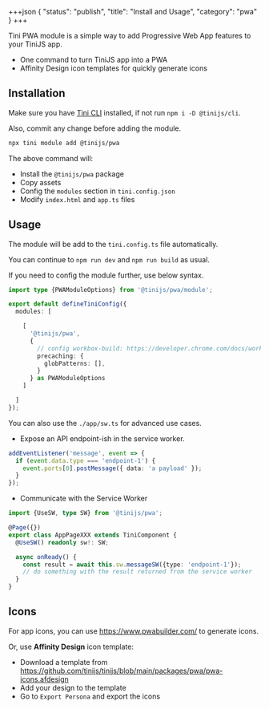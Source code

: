 +++json
{
  "status": "publish",
  "title": "Install and Usage",
  "category": "pwa"
}
+++

Tini PWA module is a simple way to add Progressive Web App features to your TiniJS app.

- One command to turn TiniJS app into a PWA
- Affinity Design icon templates for quickly generate icons

## Installation

Make sure you have [Tini CLI](/cli) installed, if not run `npm i -D @tinijs/cli`.

Also, commit any change before adding the module.

```sh
npx tini module add @tinijs/pwa
```

The above command will:
  - Install the `@tinijs/pwa` package
  - Copy assets
  - Config the `modules` section in `tini.config.json`
  - Modify `index.html` and `app.ts` files

## Usage

The module will be add to the `tini.config.ts` file automatically.

You can continue to `npm run dev` and `npm run build` as usual.

If you need to config the module further, use below syntax.

```ts
import type {PWAModuleOptions} from '@tinijs/pwa/module';

export default defineTiniConfig({
  modules: [

    [
      '@tinijs/pwa',
      {
        // config workbox-build: https://developer.chrome.com/docs/workbox/modules/workbox-build#type-GetManifestOptions
        precaching: {
          globPatterns: [],
        }
      } as PWAModuleOptions
    ]

  ]
});
```

You can also use the `./app/sw.ts` for advanced use cases.

- Expose an API endpoint-ish in the service worker.

```ts
addEventListener('message', event => {
  if (event.data.type === 'endpoint-1') {
    event.ports[0].postMessage({ data: 'a payload' });
  }
});
```

- Communicate with the Service Worker

```ts
import {UseSW, type SW} from '@tinijs/pwa';

@Page({})
export class AppPageXXX extends TiniComponent {
  @UseSW() readonly sw!: SW;

  async onReady() {
    const result = await this.sw.messageSW({type: 'endpoint-1'});
    // do something with the result returned from the service worker
  }
}
```

## Icons

For app icons, you can use <https://www.pwabuilder.com/> to generate icons.

Or, use **Affinity Design** icon template:
- Download a template from <https://github.com/tinijs/tinijs/blob/main/packages/pwa/pwa-icons.afdesign>
- Add your design to the template
- Go to `Export Persona` and export the icons
